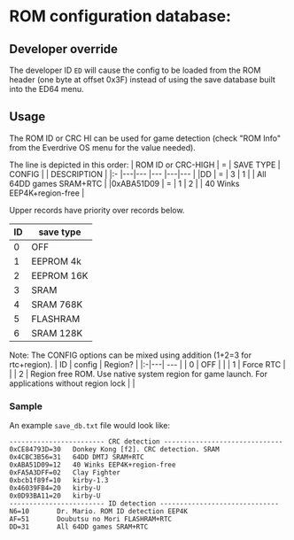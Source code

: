 # ROM configuration database:

## Developer override
The developer ID `ED` will cause the config to be loaded from the ROM header (one byte at offset 0x3F) instead of using the save database built into the ED64 menu.

## Usage
The ROM ID or CRC HI can be used for game detection (check "ROM Info" from the Everdrive OS menu for the value needed).

The line is depicted in this order:
| ROM ID or CRC-HIGH | = | SAVE TYPE | CONFIG |   | DESCRIPTION                |
|:-                  |---|---        |---     |---|---                         |
|DD                  | = | 3         | 1      |   | All 64DD games SRAM+RTC    |
|0xABA51D09          | = | 1         | 2      |   | 40 Winks EEP4K+region-free |

Upper records have priority over records below. 

| ID | save type |
|:-|---|
| 0 | OFF |
| 1 | EEPROM 4k |
| 2 | EEPROM 16K |
| 3 | SRAM |
| 4 | SRAM 768K |
| 5 | FLASHRAM |
| 6 | SRAM 128K |


Note: The CONFIG options can be mixed using addition (1+2=3 for rtc+region).
| ID | config | Region? |
|:-|---| --- |
| 0 | OFF | |
| 1 | Force RTC | |
| 2 | Region free ROM. Use native system region for game launch. For applications without region lock | |


### Sample
An example `save_db.txt` file would look like:
```
------------------------ CRC detection ------------------------------ 
0xCE84793D=30 	Donkey Kong [f2]. CRC detection. SRAM
0x4CBC3B56=31	64DD DMTJ SRAM+RTC
0xABA51D09=12	40 Winks EEP4K+region-free
0xFA5A3DFF=02	Clay Fighter
0xbcb1f89f=10	kirby-1.3
0x46039FB4=20	kirby-U
0x0D93BA11=20	kirby-U
------------------------ ID detection ------------------------------ 
N6=10		Dr. Mario. ROM ID detection EEP4K
AF=51		Doubutsu no Mori FLASHRAM+RTC
DD=31		All 64DD games SRAM+RTC
```
